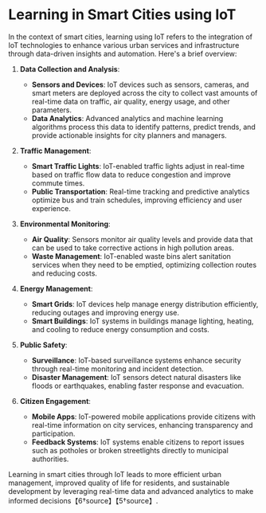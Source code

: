 # Learning in Smart Cities using IoT

In the context of smart cities, learning using IoT refers to the integration of IoT technologies to enhance various urban services and infrastructure through data-driven insights and automation. Here's a brief overview:

1. **Data Collection and Analysis**:
   - **Sensors and Devices**: IoT devices such as sensors, cameras, and smart meters are deployed across the city to collect vast amounts of real-time data on traffic, air quality, energy usage, and other parameters.
   - **Data Analytics**: Advanced analytics and machine learning algorithms process this data to identify patterns, predict trends, and provide actionable insights for city planners and managers.

2. **Traffic Management**:
   - **Smart Traffic Lights**: IoT-enabled traffic lights adjust in real-time based on traffic flow data to reduce congestion and improve commute times.
   - **Public Transportation**: Real-time tracking and predictive analytics optimize bus and train schedules, improving efficiency and user experience.

3. **Environmental Monitoring**:
   - **Air Quality**: Sensors monitor air quality levels and provide data that can be used to take corrective actions in high pollution areas.
   - **Waste Management**: IoT-enabled waste bins alert sanitation services when they need to be emptied, optimizing collection routes and reducing costs.

4. **Energy Management**:
   - **Smart Grids**: IoT devices help manage energy distribution efficiently, reducing outages and improving energy use.
   - **Smart Buildings**: IoT systems in buildings manage lighting, heating, and cooling to reduce energy consumption and costs.

5. **Public Safety**:
   - **Surveillance**: IoT-based surveillance systems enhance security through real-time monitoring and incident detection.
   - **Disaster Management**: IoT sensors detect natural disasters like floods or earthquakes, enabling faster response and evacuation.

6. **Citizen Engagement**:
   - **Mobile Apps**: IoT-powered mobile applications provide citizens with real-time information on city services, enhancing transparency and participation.
   - **Feedback Systems**: IoT systems enable citizens to report issues such as potholes or broken streetlights directly to municipal authorities.

Learning in smart cities through IoT leads to more efficient urban management, improved quality of life for residents, and sustainable development by leveraging real-time data and advanced analytics to make informed decisions【6†source】【5†source】.